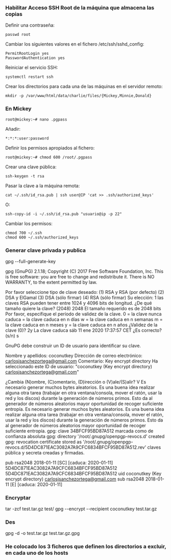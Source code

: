 ### Habilitar Acceso SSH Root de la máquina que almacena las copias

Definir una contraseña:
~~~
passwd root
~~~

Cambiar los siguientes valores en el fichero /etc/ssh/sshd_config:
~~~
PermitRootLogin yes
PasswordAuthentication yes
~~~

Reiniciar el servicio SSH:
~~~
systemctl restart ssh
~~~

Crear los directorios para cada una de las máquinas en el servidor remoto:
~~~
mkdir -p /var/www/html/data/charlie/files/{Mickey,Minnie,Donald}
~~~



### En Mickey
~~~
root@mickey:~# nano .pgpass
~~~

Añadir:

~~~
*:*:*:user:password
~~~

Definir los permisos apropiados al fichero:
~~~
root@mickey:~# chmod 600 /root/.pgpass
~~~

Crear una clave pública:
~~~
ssh-keygen -t rsa
~~~

Pasar la clave a la máquina remota:
~~~
cat ~/.ssh/id_rsa.pub | ssh user@IP 'cat >> .ssh/authorized_keys'
~~~
O:
~~~
ssh-copy-id -i ~/.ssh/id_rsa.pub "usuario@ip -p 22"
~~~
Cambiar los permisos:
~~~
chmod 700 ~/.ssh
chmod 600 ~/.ssh/authorized_keys
~~~

### Generar clave privada y publica
gpg --full-generate-key

gpg (GnuPG) 2.1.18; Copyright (C) 2017 Free Software Foundation, Inc.
This is free software: you are free to change and redistribute it.
There is NO WARRANTY, to the extent permitted by law.

Por favor seleccione tipo de clave deseado:
   (1) RSA y RSA (por defecto)
   (2) DSA y ElGamal
   (3) DSA (sólo firmar)
   (4) RSA (sólo firmar)
Su elección: 1
las claves RSA pueden tener entre 1024 y 4096 bits de longitud.
¿De qué tamaño quiere la clave? (2048) 2048
El tamaño requerido es de 2048 bits
Por favor, especifique el período de validez de la clave.
         0 = la clave nunca caduca
      <n>  = la clave caduca en n días
      <n>w = la clave caduca en n semanas
      <n>m = la clave caduca en n meses
      <n>y = la clave caduca en n años
¿Validez de la clave (0)? 2y
La clave caduca sáb 11 ene 2020 17:37:57 CET
¿Es correcto? (s/n) s

GnuPG debe construir un ID de usuario para identificar su clave.

Nombre y apellidos: coconutkey
Dirección de correo electrónico: carlosjsanchezortega@gmail.com
Comentario: Key encrypt directory
Ha seleccionado este ID de usuario:
    "coconutkey (Key encrypt directory) <carlosjsanchezortega@gmail.com>"

¿Cambia (N)ombre, (C)omentario, (D)irección o (V)ale/(S)alir? V
Es necesario generar muchos bytes aleatorios. Es una buena idea realizar
alguna otra tarea (trabajar en otra ventana/consola, mover el ratón, usar
la red y los discos) durante la generación de números primos. Esto da al
generador de números aleatorios mayor oportunidad de recoger suficiente
entropía.
Es necesario generar muchos bytes aleatorios. Es una buena idea realizar
alguna otra tarea (trabajar en otra ventana/consola, mover el ratón, usar
la red y los discos) durante la generación de números primos. Esto da al
generador de números aleatorios mayor oportunidad de recoger suficiente
entropía.
gpg: clave 34BFCF95BD87A512 marcada como de confianza absoluta
gpg: directory '/root/.gnupg/openpgp-revocs.d' created
gpg: revocation certificate stored as '/root/.gnupg/openpgp-revocs.d/5D4DC871EAC3082A7A9CFC6834BFCF95BD87A512.rev'
claves pública y secreta creadas y firmadas.

pub   rsa2048 2018-01-11 [SC] [caduca: 2020-01-11]
      5D4DC871EAC3082A7A9CFC6834BFCF95BD87A512
      5D4DC871EAC3082A7A9CFC6834BFCF95BD87A512
uid                      coconutkey (Key encrypt directory) <carlosjsanchezortega@gmail.com>
sub   rsa2048 2018-01-11 [E] [caduca: 2020-01-11]

### Encryptar
tar -zcf test.tar.gz test/
gpg --encrypt --recipient coconutkey test.tar.gz

### Des
gpg -d -o test.tar.gz test.tar.gz.gpg

### He colocado los 3 ficheros que definen los directorios a excluir, en cada uno de los hosts 
